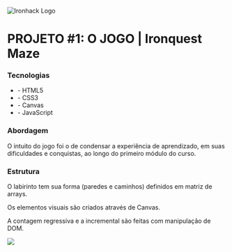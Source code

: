 ![Ironhack Logo](https://i.imgur.com/1QgrNNw.png)

# PROJETO #1: O JOGO | Ironquest Maze

### Tecnologias

<ul>
  <li>- HTML5</li>
  <li>- CSS3</li>
  <li>- Canvas</li>
  <li>- JavaScript</li>
</ul>

### Abordagem

<p>O intuito do jogo foi o de condensar a experiência de aprendizado, em suas dificuldades e conquistas, ao longo do primeiro módulo do curso.</p>

### Estrutura

<p>O labirinto tem sua forma (paredes e caminhos) definidos em matriz de arrays.</p>
<p>Os elementos visuais são criados através de Canvas.</p>
<p>A contagem regressiva e a incremental são feitas com manipulação de DOM.</p>

![](https://github.com/ddornelles/ironhack-sao-ft4-de-projeto1/blob/master/imgs/printscreen.png)
